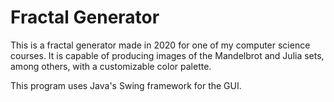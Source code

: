 # Fractal Generator

This is a fractal generator made in 2020 for one of my computer science courses. 
It is capable of producing images of the Mandelbrot and Julia sets, among others, with a customizable color palette.

This program uses Java's Swing framework for the GUI.